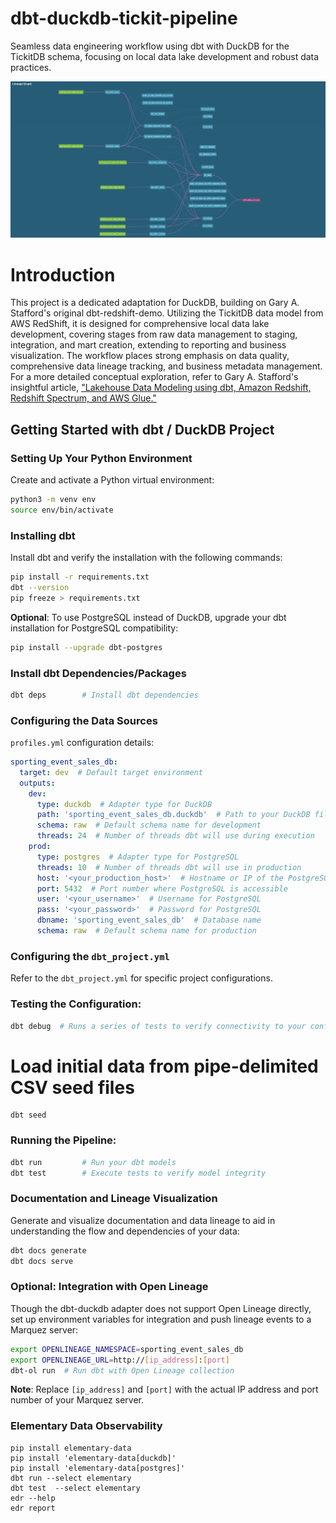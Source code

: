 # dbt-duckdb-tickit-pipeline
Seamless data engineering workflow using dbt with DuckDB for the TickitDB schema, focusing on local data lake development and robust data practices.

![Data Lineage](/dbt-duckdb-tickit-pipeline.png)

# Introduction

This project is a dedicated adaptation for DuckDB, building on Gary A. Stafford's original dbt-redshift-demo. Utilizing the TickitDB data model from AWS RedShift, it is designed for comprehensive local data lake development, covering stages from raw data management to staging, integration, and mart creation, extending to reporting and business visualization. The workflow places strong emphasis on data quality, comprehensive data lineage tracking, and business metadata management. For a more detailed conceptual exploration, refer to Gary A. Stafford's insightful article, ["Lakehouse Data Modeling using dbt, Amazon Redshift, Redshift Spectrum, and AWS Glue."](https://garystafford.medium.com/lakehouse-data-modeling-using-dbt-amazon-redshift-redshift-spectrum-and-aws-glue-fdc5629c3df8)

## Getting Started with dbt / DuckDB Project

### Setting Up Your Python Environment

Create and activate a Python virtual environment:

```bash
python3 -m venv env 
source env/bin/activate
```

### Installing dbt

Install dbt and verify the installation with the following commands:

```bash
pip install -r requirements.txt  
dbt --version
pip freeze > requirements.txt
```

**Optional**: To use PostgreSQL instead of DuckDB, upgrade your dbt installation for PostgreSQL compatibility:

```bash
pip install --upgrade dbt-postgres
```

### Install dbt Dependencies/Packages

```bash
dbt deps        # Install dbt dependencies
```

### Configuring the Data Sources

`profiles.yml` configuration details:

```yaml
sporting_event_sales_db:
  target: dev  # Default target environment
  outputs:
    dev:
      type: duckdb  # Adapter type for DuckDB
      path: 'sporting_event_sales_db.duckdb'  # Path to your DuckDB file
      schema: raw  # Default schema name for development
      threads: 24  # Number of threads dbt will use during execution
    prod:
      type: postgres  # Adapter type for PostgreSQL
      threads: 10  # Number of threads dbt will use in production
      host: '<your_production_host>'  # Hostname or IP of the PostgreSQL server
      port: 5432  # Port number where PostgreSQL is accessible
      user: '<your_username>'  # Username for PostgreSQL
      pass: '<your_password>'  # Password for PostgreSQL
      dbname: 'sporting_event_sales_db'  # Database name
      schema: raw  # Default schema name for production
```

### Configuring the `dbt_project.yml`

Refer to the `dbt_project.yml` for specific project configurations.

### Testing the Configuration:

```bash
dbt debug  # Runs a series of tests to verify connectivity to your configured profiles
```

# Load initial data from pipe-delimited CSV seed files

```
dbt seed
```

### Running the Pipeline:

```bash
dbt run         # Run your dbt models
dbt test        # Execute tests to verify model integrity
```

### Documentation and Lineage Visualization

Generate and visualize documentation and data lineage to aid in understanding the flow and dependencies of your data:

```bash
dbt docs generate
dbt docs serve
```

### Optional: Integration with Open Lineage

Though the dbt-duckdb adapter does not support Open Lineage directly, set up environment variables for integration and push lineage events to a Marquez server:

```bash
export OPENLINEAGE_NAMESPACE=sporting_event_sales_db
export OPENLINEAGE_URL=http://[ip_address]:[port]
dbt-ol run  # Run dbt with Open Lineage collection
```

**Note**: Replace `[ip_address]` and `[port]` with the actual IP address and port number of your Marquez server.

### Elementary Data Observability

```
pip install elementary-data  
pip install 'elementary-data[duckdb]'  
pip install 'elementary-data[postgres]' 
dbt run --select elementary 
dbt test  --select elementary   
edr --help   
edr report   
```     